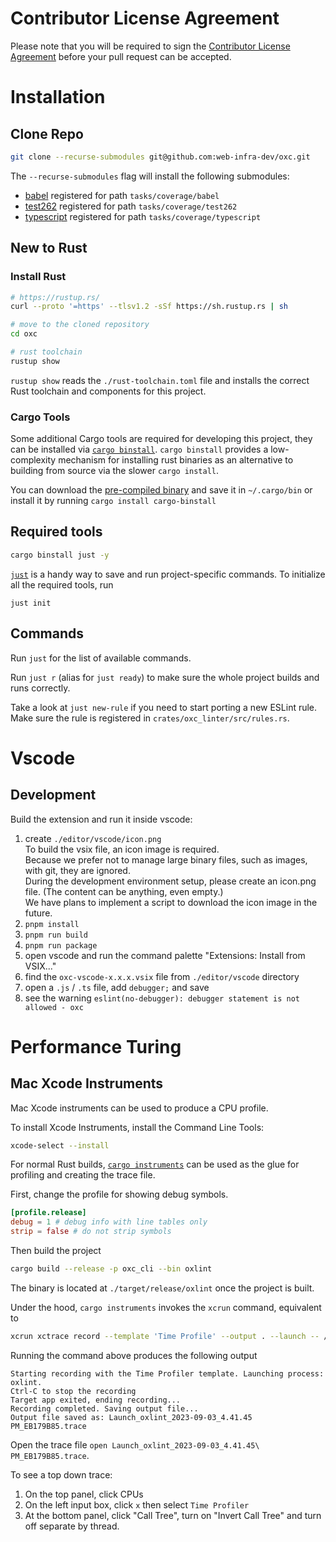 # Contributor License Agreement

Please note that you will be required to sign the [Contributor License Agreement](https://cla-assistant.io/web-infra-dev/oxc) before your pull request can be accepted.

# Installation

## Clone Repo

```bash
git clone --recurse-submodules git@github.com:web-infra-dev/oxc.git
```

The `--recurse-submodules` flag will install the following submodules:
- [babel](https://github.com/babel/babel) registered for path `tasks/coverage/babel`
- [test262](https://github.com/tc39/test262) registered for path `tasks/coverage/test262`
- [typescript](https://github.com/microsoft/TypeScript) registered for path `tasks/coverage/typescript`

## New to Rust

### Install Rust
```bash
# https://rustup.rs/
curl --proto '=https' --tlsv1.2 -sSf https://sh.rustup.rs | sh
```

```bash
# move to the cloned repository
cd oxc
```

```bash
# rust toolchain
rustup show
```

`rustup show` reads the `./rust-toolchain.toml` file and installs the correct Rust toolchain and components for this project.

### Cargo Tools

Some additional Cargo tools are required for developing this project, they can be installed via [`cargo binstall`](https://github.com/cargo-bins/cargo-binstall). `cargo binstall` provides a low-complexity mechanism for installing rust binaries as an alternative to building from source via the slower `cargo install`.

You can download the [pre-compiled binary](https://github.com/cargo-bins/cargo-binstall#installation) and save it in `~/.cargo/bin` or install it by running `cargo install cargo-binstall`


## Required tools

```bash
cargo binstall just -y
```

[`just`](https://github.com/casey/just) is a handy way to save and run project-specific commands.
To initialize all the required tools, run

```
just init
```

## Commands

Run `just` for the list of available commands.

Run `just r` (alias for `just ready`) to make sure the whole project builds and runs correctly.

Take a look at `just new-rule` if you need to start porting a new ESLint rule.
Make sure the rule is registered in `crates/oxc_linter/src/rules.rs`.

# Vscode

## Development

Build the extension and run it inside vscode:

1. create `./editor/vscode/icon.png`  
  To build the vsix file, an icon image is required.  
  Because we prefer not to manage large binary files, such as images, with git, they are ignored.  
  During the development environment setup, please create an icon.png file. (The content can be anything, even empty.)  
  We have plans to implement a script to download the icon image in the future.  
2. `pnpm install`
3. `pnpm run build`
4. `pnpm run package`
5. open vscode and run the command palette "Extensions: Install from VSIX..."
6. find the `oxc-vscode-x.x.x.vsix` file from `./editor/vscode` directory
7. open a `.js` / `.ts` file, add `debugger;` and save
8. see the warning `eslint(no-debugger): debugger statement is not allowed - oxc`

# Performance Turing

## Mac Xcode Instruments

Mac Xcode instruments can be used to produce a CPU profile.

To install Xcode Instruments, install the Command Line Tools:

```bash
xcode-select --install
```

For normal Rust builds, [`cargo instruments`](https://github.com/cmyr/cargo-instruments) can be used as the glue
for profiling and creating the trace file.

First, change the profile for showing debug symbols.

```toml
[profile.release]
debug = 1 # debug info with line tables only
strip = false # do not strip symbols
```

Then build the project

```bash
cargo build --release -p oxc_cli --bin oxlint
```

The binary is located at `./target/release/oxlint` once the project is built.

Under the hood, `cargo instruments` invokes the `xcrun` command, equivalent to

```bash
xcrun xctrace record --template 'Time Profile' --output . --launch -- /path/to/oxc/target/release/oxlint --quiet .
```

Running the command above produces the following output

```
Starting recording with the Time Profiler template. Launching process: oxlint.
Ctrl-C to stop the recording
Target app exited, ending recording...
Recording completed. Saving output file...
Output file saved as: Launch_oxlint_2023-09-03_4.41.45 PM_EB179B85.trace
```

Open the trace file `open Launch_oxlint_2023-09-03_4.41.45\ PM_EB179B85.trace`.

To see a top down trace:

1. On the top panel, click CPUs
2. On the left input box, click `x` then select `Time Profiler`
3. At the bottom panel, click "Call Tree", turn on "Invert Call Tree" and turn off separate by thread.
